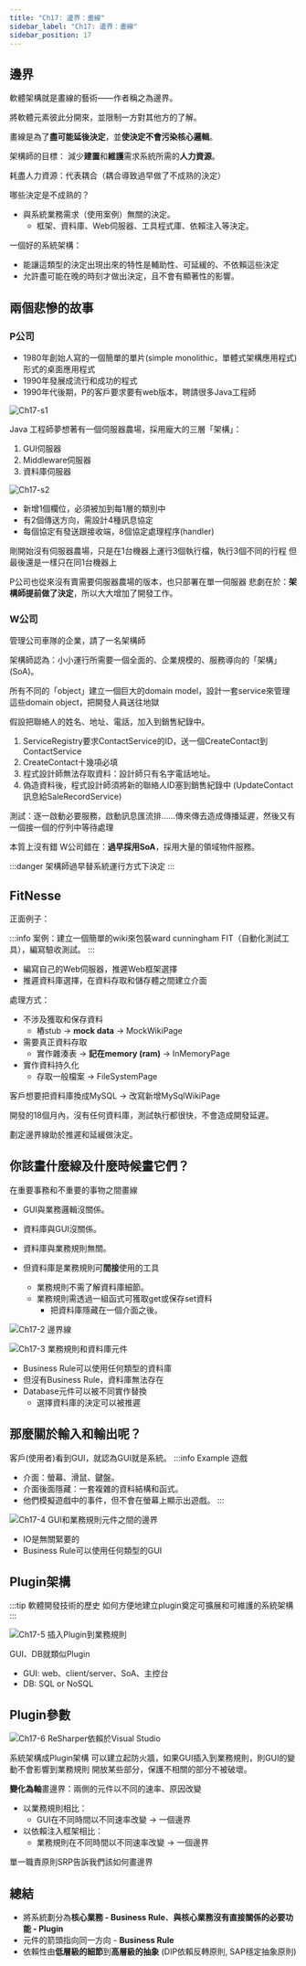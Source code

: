 ```yaml
---
title: "Ch17: 邊界：畫線"
sidebar_label: "Ch17: 邊界：畫線"
sidebar_position: 17
---
```


## 邊界
軟體架構就是畫線的藝術——作者稱之為邊界。

將軟體元素彼此分開來，並限制一方對其他方的了解。

畫線是為了**盡可能延後決定**，並**使決定不會污染核心邏輯**。

架構師的目標： 減少**建置**和**維護**需求系統所需的**人力資源**。

耗盡人力資源：代表耦合（耦合導致過早做了不成熟的決定）

哪些決定是不成熟的？
* 與系統業務需求（使用案例）無關的決定。
  * 框架、資料庫、Web伺服器、工具程式庫、依賴注入等決定。
  
一個好的系統架構：
* 能讓這類型的決定出現出來的特性是輔助性、可延緩的、不依賴這些決定
* 允許盡可能在晚的時刻才做出決定，且不會有顯著性的影響。

## 兩個悲慘的故事
### P公司
* 1980年創始人寫的一個簡單的單片(simple monolithic，單體式架構應用程式)形式的桌面應用程式
* 1990年發展成流行和成功的程式
* 1990年代後期，P的客戶要求要有web版本，聘請很多Java工程師

![Ch17-s1](./ch17/ch17-s1.jpg)

Java 工程師夢想著有一個伺服器農場，採用龐大的三層「架構」：
1. GUI伺服器
2. Middleware伺服器
3. 資料庫伺服器

![Ch17-s2](./ch17/ch17-s2.jpg)

* 新增1個欄位，必須被加到每1層的類別中 
* 有2個傳送方向，需設計4種訊息協定 
* 每個協定有發送跟接收端，8個協定處理程序(handler)

剛開始沒有伺服器農場，只是在1台機器上運行3個執行檔，執行3個不同的行程
但最後還是一樣只在同1台機器上

P公司也從來沒有賣需要伺服器農場的版本，也只部署在單一伺服器
悲劇在於：**架構師提前做了決定**，所以大大增加了開發工作。

### W公司
管理公司車隊的企業，請了一名架構師

架構師認為：小小運行所需要一個全面的、企業規模的、服務導向的「架構」(SoA)。

所有不同的「object」建立一個巨大的domain model，設計一套service來管理這些domain object，把開發人員送往地獄

假設把聯絡人的姓名、地址、電話，加入到銷售紀錄中。
1. ServiceRegistry要求ContactService的ID，送一個CreateContact到ContactService
2. CreateContact十幾項必填
3. 程式設計師無法存取資料：設計師只有名字電話地址。
4. 偽造資料後，程式設計師須將新的聯絡人ID塞到銷售紀錄中 (UpdateContact訊息給SaleRecordService)

測試：逐一啟動必要服務，啟動訊息匯流排......傳來傳去造成傳播延遲，然後又有一個接一個的佇列中等待處理

本質上沒有錯
W公司錯在：**過早採用SoA**，採用大量的領域物件服務。

:::danger
架構師過早替系統運行方式下決定
:::

## FitNesse
正面例子：

:::info
案例：建立一個簡單的wiki來包裝ward cunningham FIT（自動化測試工具），編寫驗收測試。
:::

* 編寫自己的Web伺服器，推遲Web框架選擇
* 推遲資料庫選擇，在資料存取和儲存體之間建立介面

處理方式：
* 不涉及獲取和保存資料
  * 樁stub -> **mock data** -> MockWikiPage
* 需要真正資料存取
  * 實作雜湊表 -> **記在memory (ram)** -> InMemoryPage
* 實作資料持久化
  * 存取一般檔案 -> FileSystemPage

客戶想要把資料庫換成MySQL -> 改寫新增MySqlWikiPage

開發的18個月內，沒有任何資料庫，測試執行都很快，不會造成開發延遲。

劃定邊界線助於推遲和延緩做決定。

## 你該畫什麼線及什麼時候畫它們？
在重要事務和不重要的事物之間畫線

* GUI與業務邏輯沒關係。
* 資料庫與GUI沒關係。
* 資料庫與業務規則無關。

* 但資料庫是業務規則可**間接**使用的工具
  * 業務規則不需了解資料庫細節。
  * 業務規則需透過一組函式可獲取get或保存set資料
    * 把資料庫隱藏在一個介面之後。

![Ch17-2 邊界線](./ch17/ch17-2.png)


![Ch17-3 業務規則和資料庫元件](./ch17/ch17-3.png)

* Business Rule可以使用任何類型的資料庫
* 但沒有Business Rule，資料庫無法存在
* Database元件可以被不同實作替換
  * 選擇資料庫的決定可以被推遲

## 那麼關於輸入和輸出呢？

客戶(使用者)看到GUI，就認為GUI就是系統。
:::info Example
遊戲
* 介面：螢幕、滑鼠、鍵盤。
* 介面後面隱藏：一套複雜的資料結構和函式。
* 他們模擬遊戲中的事件，但不會在螢幕上顯示出遊戲。
:::

![Ch17-4 GUI和業務規則元件之間的邊界](./ch17/ch17-4.png)

* IO是無關緊要的
* Business Rule可以使用任何類型的GUI

## Plugin架構
:::tip 軟體開發技術的歷史
如何方便地建立plugin奠定可擴展和可維護的系統架構
:::

![Ch17-5 插入Plugin到業務規則](./ch17/ch17-5.png)

GUI、DB就類似Plugin
* GUI: web、client/server、SoA、主控台
* DB: SQL or NoSQL

## Plugin參數

![Ch17-6 ReSharper依賴於Visual Studio](./ch17/ch17-6.png)

系統架構成Plugin架構
可以建立起防火牆，如果GUI插入到業務規則，則GUI的變動不會影響到業務規則
開放某些部分，保護不相關的部分不被破壞。

**變化為軸**畫邊界：兩側的元件以不同的速率、原因改變

* 以業務規則相比：
  * GUI在不同時間以不同速率改變 -> 一個邊界
* 以依賴注入框架相比：
  * 業務規則在不同時間以不同速率改變 -> 一個邊界

單一職責原則SRP告訴我們該如何畫邊界

## 總結
* 將系統劃分為**核心業務 - Business Rule**、**與核心業務沒有直接關係的必要功能 - Plugin**
* 元件的箭頭指向同一方向 - **Business Rule**
* 依賴性由**低層級的細節**到**高層級的抽象** (DIP依賴反轉原則, SAP穩定抽象原則)



